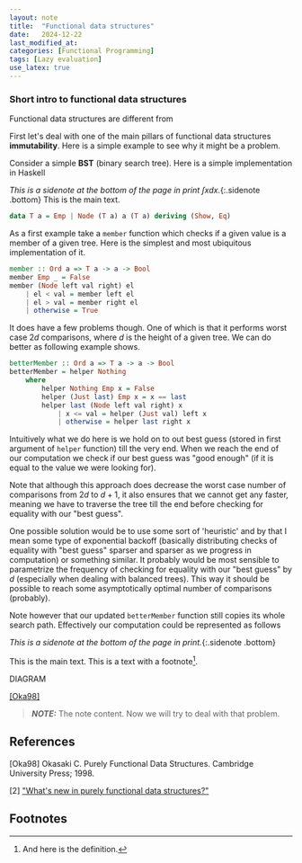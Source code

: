 ```yaml
---
layout: note
title:  "Functional data structures"
date:   2024-12-22
last_modified_at: 
categories: [Functional Programming]
tags: [Lazy evaluation]
use_latex: true
---
```



### Short intro to functional data structures

Functional data structures are different from  

First let's deal with one of the main pillars of functional data structures **immutability**.
Here is a simple example to see why it might be a problem.

Consider a simple **BST** (binary search tree). Here is a simple implementation in Haskell

*This is a sidenote at the bottom of the page in print $\int x dx$.*{:.sidenote .bottom}
This is the main text. 

```haskell
data T a = Emp | Node (T a) a (T a) deriving (Show, Eq)
```

As a first example take a `member` function which checks if a given value is 
a member of a given tree. Here is the simplest and most ubiquitous implementation of it.

```haskell
member :: Ord a => T a -> a -> Bool
member Emp _ = False
member (Node left val right) el
    | el < val = member left el
    | el > val = member right el
    | otherwise = True
```
It does have a few problems though. One of which is that it performs worst case 
$2d$ comparisons, where $d$ is the height of a given tree. We can do better as following example shows.

```haskell
betterMember :: Ord a => T a -> a -> Bool
betterMember = helper Nothing
    where 
        helper Nothing Emp x = False
        helper (Just last) Emp x = x == last
        helper last (Node left val right) x
            | x <= val = helper (Just val) left x
            | otherwise = helper last right x
```


Intuitively what we do here is we hold on to out best guess (stored in first argument of `helper` function) till the very end. 
When we reach the end of our computation we check if our best guess was "good enough" (if it is equal to the value we were looking for).

Note that although this approach does decrease the worst case number of comparisons from $2d$ to $d + 1$, it also ensures that we cannot get any faster, meaning we have to traverse the tree till the end before checking for equality with our "best guess". 

One possible solution would be to use some sort of 'heuristic' and by that I mean some type of exponential backoff (basically distributing checks of equality with "best guess" sparser and sparser as we progress in computation) or something similar. It 
probably would be most sensible to parametrize the frequency of checking for equality 
with our "best guess" by $d$ (especially when dealing with balanced trees). 
This way it should be possible to reach some asymptotically optimal number 
of comparisons (probably).

Note however that our updated `betterMember` function still copies its whole search path. Effectively our computation could be represented as follows

*This is a sidenote at the bottom of the page in print.*{:.sidenote .bottom}

This is the main text. 
This is a text with a
footnote[^Notation].


<!-- <span class="sidenote">This is a side note that will appear on the side of the page.</span> -->

DIAGRAM

[[Oka98]](#Oka98)
> **_NOTE:_**  The note content.
Now we will try to deal with that problem.

## References

<a id="Oka98" name="Okasaki98">[Oka98]</a>
Okasaki C. Purely Functional Data Structures. Cambridge University Press; 1998.

<a id="2">[2]</a>
["What's new in purely functional data structures?"](https://cstheory.stackexchange.com/questions/1539/whats-new-in-purely-functional-data-structures-since-okasaki)

## Footnotes
[^Notation]: And here is the definition.
